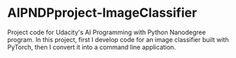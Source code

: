 # AIPNDPproject-ImageClassifier
Project code for Udacity's AI Programming with Python Nanodegree program. In this project, first I develop code for an image classifier built with PyTorch, then I convert it into a command line application.
